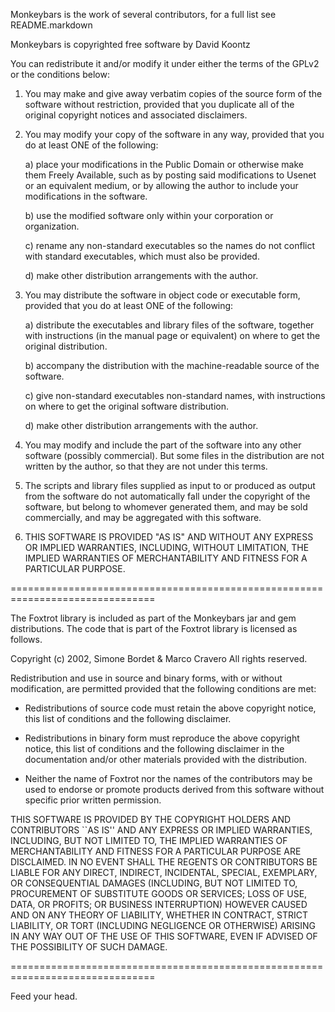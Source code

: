 Monkeybars is the work of several contributors, for a full list see README.markdown

Monkeybars is copyrighted free software by David Koontz <david at koontzfamily dot org>

You can redistribute it and/or modify it under either the terms of the GPLv2 or the conditions below:

1. You may make and give away verbatim copies of the source form of the
   software without restriction, provided that you duplicate all of the
   original copyright notices and associated disclaimers.

2. You may modify your copy of the software in any way, provided that
   you do at least ONE of the following:

     a) place your modifications in the Public Domain or otherwise make them
     Freely Available, such as by posting said modifications to Usenet or an
     equivalent medium, or by allowing the author to include your
     modifications in the software.

     b) use the modified software only within your corporation or
        organization.

     c) rename any non-standard executables so the names do not conflict with
     standard executables, which must also be provided.

     d) make other distribution arrangements with the author.

3. You may distribute the software in object code or executable
   form, provided that you do at least ONE of the following:

     a) distribute the executables and library files of the software,
     together with instructions (in the manual page or equivalent) on where
     to get the original distribution.

     b) accompany the distribution with the machine-readable source of the
     software.

     c) give non-standard executables non-standard names, with
        instructions on where to get the original software distribution.

     d) make other distribution arrangements with the author.

4. You may modify and include the part of the software into any other
   software (possibly commercial).  But some files in the distribution
   are not written by the author, so that they are not under this terms.

5. The scripts and library files supplied as input to or produced as 
   output from the software do not automatically fall under the
   copyright of the software, but belong to whomever generated them, 
   and may be sold commercially, and may be aggregated with this
   software.

6. THIS SOFTWARE IS PROVIDED "AS IS" AND WITHOUT ANY EXPRESS OR
   IMPLIED WARRANTIES, INCLUDING, WITHOUT LIMITATION, THE IMPLIED
   WARRANTIES OF MERCHANTABILITY AND FITNESS FOR A PARTICULAR
   PURPOSE.

===============================================================================

The Foxtrot library is included as part of the Monkeybars jar and gem
distributions.  The code that is part of the Foxtrot library is licensed
as follows.

Copyright (c) 2002, Simone Bordet & Marco Cravero
All rights reserved.

Redistribution and use in source and binary forms, with or without modification, are permitted
provided that the following conditions are met:

   - Redistributions of source code must retain the above copyright notice,
     this list of conditions and the following disclaimer.

   - Redistributions in binary form must reproduce the above copyright notice,
     this list of conditions and the following disclaimer in the documentation
     and/or other materials provided with the distribution.

   - Neither the name of Foxtrot nor the names of the contributors may be used
     to endorse or promote products derived from this software without specific prior
     written permission.

THIS SOFTWARE IS PROVIDED BY THE COPYRIGHT HOLDERS AND CONTRIBUTORS ``AS IS'' AND ANY EXPRESS
OR IMPLIED WARRANTIES, INCLUDING, BUT NOT LIMITED TO, THE IMPLIED WARRANTIES OF MERCHANTABILITY
AND FITNESS FOR A PARTICULAR PURPOSE ARE DISCLAIMED. IN NO EVENT SHALL THE REGENTS OR CONTRIBUTORS
BE LIABLE FOR ANY DIRECT, INDIRECT, INCIDENTAL, SPECIAL, EXEMPLARY, OR CONSEQUENTIAL DAMAGES
(INCLUDING, BUT NOT LIMITED TO, PROCUREMENT OF SUBSTITUTE GOODS OR SERVICES; LOSS OF USE, DATA,
OR PROFITS; OR BUSINESS INTERRUPTION) HOWEVER CAUSED AND ON ANY THEORY OF LIABILITY, WHETHER IN
CONTRACT, STRICT LIABILITY, OR TORT (INCLUDING NEGLIGENCE OR OTHERWISE) ARISING IN ANY WAY OUT OF
THE USE OF THIS SOFTWARE, EVEN IF ADVISED OF THE POSSIBILITY OF SUCH DAMAGE.

===============================================================================

Feed your head.
